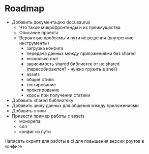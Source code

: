 # Roadmap

-   Добавить документацию docusaurus
    -   Что такое микрофронтенды и их преимущества
    -   Описание проекта
    -   Вероятные проблемы и пути их решения (внутренние инструменты)
        -   загрузка конфига
        -   передача данных между приложениями без shared
        -   несколько root
        -   зависимость shared библиотек от не shared (пересобираются? - нужно грузить в shell)  
        -   assets
        -   общие стили
        -   тестирование
        -   проксирование
        -   корсы при получении статики
-   Добавить shared библиотеку
-   Добавить шину данных для общения между приложениями
-   Добавить стили
-   Привести пример работы с assets
    -   монорепа
    -   cdn
    -   конфиг из пути


Написать скрипт для работы в ci для повышения версии роутов в конфиге

